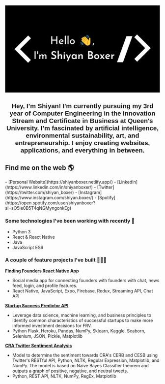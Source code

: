 ![Shiyan Boxer](https://github.com/shiyanboxer/shiyanboxer/blob/master/heading.jpg)

<h2 style="text-align:center;font-family: 'Josefin Sans', sans-serif;">
Hey, I’m Shiyan! I'm currently pursuing my 3rd year of Computer Engineering in the Innovation Stream and Certificate in Business at Queen's University. I’m fascinated by artificial intelligence, environmental sustainability, art, and entrepreneurship. I enjoy creating websites, applications, and everything in between. <p/>
</h2>

<h2 >Find me on the web 🌎 </h2>
- [Personal Website](https://shiyanboxer.netlify.app/)
- [LinkedIn](https://www.linkedin.com/in/shiyanboxer/)
- [Twitter](https://twitter.com/shiyan_boxer)
- [Instagram](https://www.instagram.com/shiyan.boxer/)
- [Spotify](https://open.spotify.com/user/shiyanboxer?si=sO5Ie0B5T4qNGMyngonkEg)


### Some technologies I've been working with recently 🤖
- Python 3
- React & React Native
- Java
- JavaScript ES6

### A couple of feature projects I've built 👩🏻‍💻
**[Finding Founders React Native App](https://github.com/shiyanboxer/Finding-Founders-React-Native-Social-Media-App)**
- Social media app for connecting founders with founders with chat, news feed, login, and profile features.
- React Native, JavaScript, Expo, Firebase, Redux, Streaming API, Chat API

**[Startup Success Predictor API](https://github.com/shiyanboxer/Startup-Success-Predictor-API)**
- Leverage data science, machine learning, and business principles to identify common characteristics of successful startups to make more informed investment decisions for FRV.
- Python Flask, Heroku, Pandas, NumPy, Sklearn, Kaggle, Seaborn, Selenium, JSON, Pickle, Matplotlib

**[CRA Twitter Sentiment Analysis](https://github.com/shiyanboxer/CRA-Twitter-Sentiment-Analysis)**
- Model to determine the sentiment towards CRA's CERB and CESB using Twitter's RESTful API, Python, NLTK, Regular Expression, Matplotlib, and NumPy. The model is based on Naive Bayes Classifier theorem and outputs a graph of positive, negative, and neutral tweets.
- Python, REST API, NLTK, NumPy, RegEx, Matplotlib
